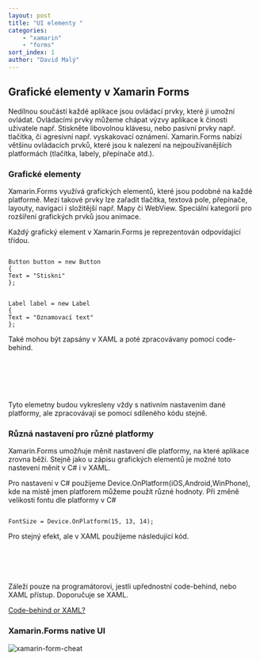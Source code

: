 ```yaml
---
layout: post
title: "UI elementy "
categories:
    - "xamarin"
    - "forms"
sort_index: 1
author: "David Malý"
--- 
```



## Grafické elementy v Xamarin Forms


Nedílnou součástí každé aplikace jsou ovládací prvky, které ji umožní ovládat. Ovládacími prvky můžeme chápat výzvy aplikace k činosti uživatele např. Stiskněte libovolnou klávesu, nebo pasivní prvky např. tlačítka, či agresivní např. vyskakovací oznámení. Xamarin.Forms nabízí většinu ovládacích prvků, které jsou k nalezení na nejpoužívanějších platformách (tlačítka, labely, přepínače atd.).


### Grafické elementy


Xamarin.Forms využívá grafických elementů, které jsou podobné na každé platformě. Mezi takové prvky lze zařadit tlačítka, textová pole, přepínače, layouty, navigaci i složitější např. Mapy či WebView. Speciální kategorií pro rozšíření grafických prvků jsou animace.



Každý grafický element v Xamarin.Forms je reprezentován odpovídající třídou.


```

Button button = new Button
{Text = "Stiskni"
};

```

```

Label label = new Label
{Text = "Oznamovací text"
};

```


Také mohou být zapsány v XAML a poté zpracovávany pomocí code-behind.


```



```

```



```


Tyto elemetny budou vykresleny vždy s nativním nastavením dané platformy, ale zpracovávají se pomocí sdíleného kódu stejně.


### Různá nastavení pro různé platformy


Xamarin.Forms umožňuje měnit nastavení dle platformy, na které aplikace zrovna běží. Stejně jako u zápisu grafických elementů je možné toto nastevení měnit v C# i v XAML.



Pro nastavení v C# použijeme Device.OnPlatform(iOS,Android,WinPhone), kde na místě jmen platforem můžeme použít různé hodnoty. Při změně velikosti fontu dle platformy v C# 


```

FontSize = Device.OnPlatform(15, 13, 14);

```


Pro stejný efekt, ale v XAML použijeme následující kód.


```


    


```


Záleží pouze na programátorovi, jestli upřednostní code-behind, nebo XAML přístup. Doporučuje se XAML.

[Code-behind or XAML?](http://stackoverflow.com/questions/1002604/xaml-or-c-sharp-code-behind)
### Xamarin.Forms native UI
![xamarin-form-cheat](http://cdn1.xamarin.com/webimages/images/infographics/xamarin-infographic-top-mobile-app-controls.png )